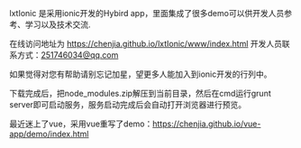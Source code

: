 lxtIonic 是采用ionic开发的Hybird app，里面集成了很多demo可以供开发人员参考、学习以及技术交流.

在线访问地址为 https://chenjia.github.io/lxtIonic/www/index.html 开发人员联系方式：251746034@qq.com

如果觉得对您有帮助请别忘记加星，望更多人能加入到ionic开发的行列中。

下载完成后，把node_modules.zip解压到当前目录，然后在cmd运行grunt server即可启动服务，服务启动完成后会自动打开浏览器进行预览。

最近迷上了vue，采用vue重写了demo：https://chenjia.github.io/vue-app/demo/index.html
